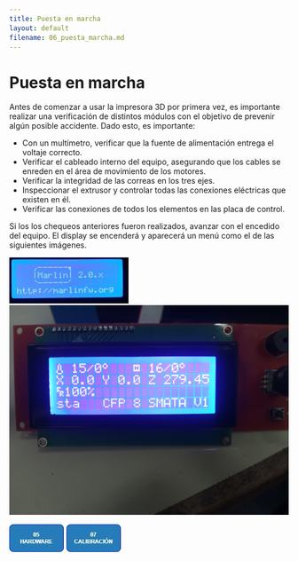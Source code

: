 ```yaml
---
title: Puesta en marcha
layout: default
filename: 06_puesta_marcha.md
--- 
```

# Puesta en marcha

Antes de comenzar a usar la impresora 3D por primera vez, es importante realizar una verificación de distintos módulos con el objetivo de prevenir algún posible accidente. Dado esto, es importante:

* Con un multímetro, verificar que la fuente de alimentación entrega el voltaje correcto.
* Verificar el cableado interno del equipo, asegurando que los cables se enreden en el área de movimiento de los motores.
* Verificar la integridad de las correas en los tres ejes.
* Inspeccionar el extrusor y controlar todas las conexiones eléctricas que existen en él.
* Verificar las conexiones de todos los elementos en las placa de control.

Si los los chequeos anteriores fueron realizados, avanzar con el encedido del equipo. El display se encenderá y aparecerá un menú como el de las siguientes imágenes.

![marlin1](./assets/img/marlin_logo.jpg)
![marlin2](./assets/img/menu_marlin.jpg)

[![Hardware](./assets/img/boton5.jpg)](./05_adapt_hardware.html) [![calibracion](./assets/img/boton7.jpg)](./07_calibracion.html)
